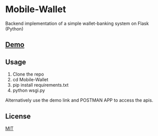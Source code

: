 # Mobile-Wallet
Backend implementation of a simple wallet-banking system on Flask (Python)

## [Demo](https://mobile-wallie.herokuapp.com)

## Usage

1. Clone the repo
2. cd Mobile-Wallet
3. pip install requirements.txt
4. python wsgi.py

Alternatively use the demo link and POSTMAN APP to access the apis.

## License

[MIT](https://github.com/Nasfame/Nasflix/blob/master/LICENSE)

